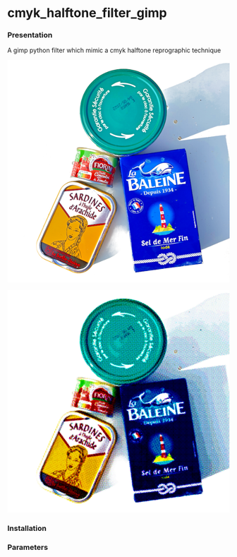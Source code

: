 # cmyk_halftone_filter_gimp
### Presentation
A gimp python filter which mimic a cmyk halftone reprographic technique

![alt text](./epicerie_600.png "before")

![alt text](./epicerie_cmyk_600.png "after")



### Installation

### Parameters

